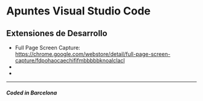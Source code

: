 # Apuntes Visual Studio Code  

## Extensiones de Desarrollo

- Full Page Screen Capture: <https://chrome.google.com/webstore/detail/full-page-screen-capture/fdpohaocaechififmbbbbbknoalclacl>
-
- 

---

##### Coded in Barcelona

<!-- 
⇧⌥
⇧⌘
↓
↑
-->  
